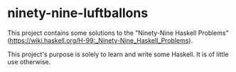 # ninety-nine-luftballons

This project contains some solutions to the "Ninety-Nine Haskell Problems"
(https://wiki.haskell.org/H-99:_Ninety-Nine_Haskell_Problems).

This project's purpose is solely to learn and write some Haskell. It is of
little use otherwise.